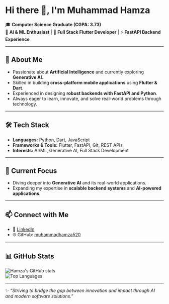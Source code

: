 # Hi there 👋, I'm Muhammad Hamza

🎓 **Computer Science Graduate (CGPA: 3.73)**  
🤖 **AI & ML Enthusiast** | 📱 **Full Stack Flutter Developer** | ⚡ **FastAPI Backend Experience**

---

## 🚀 About Me  
- Passionate about **Artificial Intelligence** and currently exploring **Generative AI**.  
- Skilled in building **cross-platform mobile applications** using **Flutter & Dart**.  
- Experienced in designing **robust backends with FastAPI and Python**.  
- Always eager to learn, innovate, and solve real-world problems through technology.  

---

## 🛠️ Tech Stack  
- **Languages:** Python, Dart, JavaScript  
- **Frameworks & Tools:** Flutter, FastAPI, Git, REST APIs  
- **Interests:** AI/ML, Generative AI, Full Stack Development  

---

## 🌱 Current Focus  
- Diving deeper into **Generative AI** and its real-world applications.  
- Expanding my expertise in **scalable backend systems** and **AI-powered applications**.  

---

## 📫 Connect with Me  
- 💼 [LinkedIn](https://www.linkedin.com/in/muhammadhamzaai/)  
- 🌐 GitHub: [muhammadhamza520](https://github.com/muhammadhamza520)  

---

## 📊 GitHub Stats  
![Hamza's GitHub stats](https://github-readme-stats.vercel.app/api?username=muhammadhamza520&show_icons=true&theme=radical)  
![Top Languages](https://github-readme-stats.vercel.app/api/top-langs/?username=muhammadhamza520&layout=compact&theme=radical)  

---

✨ *“Striving to bridge the gap between innovation and impact through AI and modern software solutions.”*  
